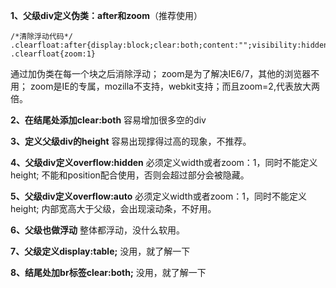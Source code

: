 **1、父级div定义伪类：after和zoom**（推荐使用）

    /*清除浮动代码*/ 
    .clearfloat:after{display:block;clear:both;content:"";visibility:hidden;height:0} 
    .clearfloat{zoom:1}
通过加伪类在每一个块之后消除浮动；
zoom是为了解决IE6/7，其他的浏览器不用；
zoom是IE的专属，mozilla不支持，webkit支持；而且zoom=2,代表放大两倍。

**2、在结尾处添加clear:both**
容易增加很多空的div

**3、定义父级div的height**
容易出现撑得过高的现象，不推荐。

**4、父级div定义overflow:hidden**
必须定义width或者zoom：1，同时不能定义height;
不能和position配合使用，否则会超过部分会被隐藏。

**5、父级div定义overflow:auto**
必须定义width或者zoom：1，同时不能定义height;
内部宽高大于父级，会出现滚动条，不好用。

**6、父级也做浮动**
整体都浮动，没什么软用。

**7、父级定义display:table;**
没用，就了解一下

**8、结尾处加br标签clear:both;**
没用，就了解一下


<!--stackedit_data:
eyJoaXN0b3J5IjpbMTExNDY0OTM0Nl19
-->